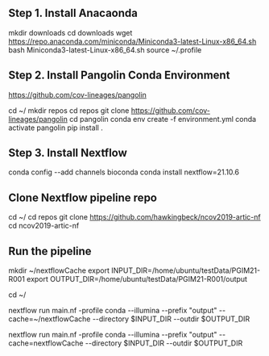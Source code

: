 ## Step 1. Install Anacaonda

mkdir downloads
cd downloads
wget https://repo.anaconda.com/miniconda/Miniconda3-latest-Linux-x86_64.sh
bash Miniconda3-latest-Linux-x86_64.sh
source ~/.profile


## Step 2. Install Pangolin Conda Environment

https://github.com/cov-lineages/pangolin 

cd ~/
mkdir repos
cd repos
git clone https://github.com/cov-lineages/pangolin 
cd pangolin
conda env create -f environment.yml
conda activate pangolin
pip install .

## Step 3. Install Nextflow
conda config --add channels bioconda
conda install nextflow=21.10.6

## Clone Nextflow pipeline repo
cd ~/
cd repos
git clone https://github.com/hawkingbeck/ncov2019-artic-nf
cd ncov2019-artic-nf

## Run the pipeline
mkdir ~/nextflowCache
export INPUT_DIR=/home/ubuntu/testData/PGIM21-R001
export OUTPUT_DIR=/home/ubuntu/testData/PGIM21-R001/output

cd ~/

nextflow run main.nf -profile conda --illumina --prefix "output" --cache=~/nextflowCache --directory $INPUT_DIR --outdir $OUTPUT_DIR 

nextflow run main.nf -profile conda --illumina --prefix "output" --cache=nextflowCache --directory $INPUT_DIR --outdir $OUTPUT_DIR 


<!-- cd ~/downloads
sudo apt-get update
sudo apt install default-jre
v21.10.6
https://github.com/nextflow-io/nextflow
git clone https://github.com/nextflow-io/nextflow.git --branch v21.10.6
wget -qO- https://get.nextflow.io | bash
chmod +x nextflow
sudo mv nextflow /usr/bin/
sudo chown -hR ubuntu /usr/bin/nextflow -->


<!-- ## Step 4. Install SamTools
sudo apt-get update
sudo apt-get install gcc
sudo apt-get install make
sudo apt-get install libbz2-dev
sudo apt-get install zlib1g-dev
sudo apt-get install libncurses5-dev 
sudo apt-get install libncursesw5-dev
sudo apt-get install liblzma-dev -->

<!-- ### Install htslib
cd /usr/bin
sudo wget https://github.com/samtools/htslib/releases/download/1.9/htslib-1.9.tar.bz2
sudo tar -vxjf htslib-1.9.tar.bz2
sudo rm htslib-1.9.tar.bz2
cd htslib-1.9
sudo make -->

<!-- ### Install sam tools
cd ..
sudo wget https://github.com/samtools/samtools/releases/download/1.9/samtools-1.9.tar.bz2
sudo tar -vxjf samtools-1.9.tar.bz2
sudo rm samtools-1.9.tar.bz2
cd samtools-1.9
sudo make -->

<!-- ### Install BCF Tools
cd ..
sudo wget https://github.com/samtools/bcftools/releases/download/1.9/bcftools-1.9.tar.bz2
sudo tar -vxjf bcftools-1.9.tar.bz2
sudo rm bcftools-1.9.tar.bz2
cd bcftools-1.9
sudo make

## Add items to path and reload profile to enable
cd ~/
export PATH="$PATH:/usr/bin/bcftools-1.9"
export PATH="$PATH:/usr/bin/samtools-1.9"
export PATH="$PATH:/usr/bin/htslib-1.9"
source ~/.profile -->

<!-- ## Install Trim-galore
conda install -c bioconda trim-galore -->
<!-- cd ~/repos
git clone https://github.com/FelixKrueger/TrimGalore.git --branch 0.6.5
cd TrimGalore
sudo mkdir /usr/bin/TrimGalore
sudo cp trim_galore /usr/bin/TrimGalore
export PATH="$PATH:/usr/bin/TrimGalore"
source ~/.profile -->

<!-- ## Install docker
sudo apt update
sudo apt install apt-transport-https ca-certificates curl software-properties-common
curl -fsSL https://download.docker.com/linux/ubuntu/gpg | sudo apt-key add -
sudo add-apt-repository "deb [arch=amd64] https://download.docker.com/linux/ubuntu bionic stable"
sudo apt update
apt-cache policy docker-ce
sudo apt install docker-ce
sudo systemctl status docker -->

